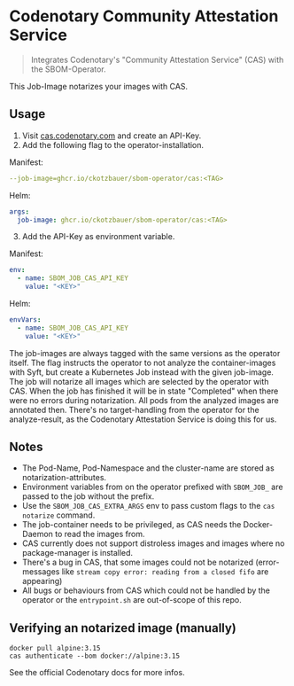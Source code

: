
# Codenotary Community Attestation Service

> Integrates Codenotary's "Community Attestation Service" (CAS) with the SBOM-Operator.

This Job-Image notarizes your images with CAS.

## Usage

1. Visit [cas.codenotary.com](https://cas.codenotary.com/) and create an API-Key.
2. Add the following flag to the operator-installation.

Manifest:
```yaml
--job-image=ghcr.io/ckotzbauer/sbom-operator/cas:<TAG>
```

Helm:
```yaml
args:
  job-image: ghcr.io/ckotzbauer/sbom-operator/cas:<TAG>
```

3. Add the API-Key as environment variable.

Manifest:
```yaml
env:
  - name: SBOM_JOB_CAS_API_KEY
    value: "<KEY>"
```

Helm:
```yaml
envVars:
  - name: SBOM_JOB_CAS_API_KEY
    value: "<KEY>"
```


The job-images are always tagged with the same versions as the operator itself.
The flag instructs the operator to not analyze the container-images with Syft, but create a Kubernetes Job instead with the given job-image.
The job will notarize all images which are selected by the operator with CAS. When the job has finished it will be in state "Completed"
when there were no errors during notarization. All pods from the analyzed images are annotated then. There's no target-handling from the operator
for the analyze-result, as the Codenotary Attestation Service is doing this for us.

## Notes

- The Pod-Name, Pod-Namespace and the cluster-name are stored as notarization-attributes.
- Environment variables from on the operator prefixed with `SBOM_JOB_` are passed to the job without the prefix.
- Use the `SBOM_JOB_CAS_EXTRA_ARGS` env to pass custom flags to the `cas notarize` command.
- The job-container needs to be privileged, as CAS needs the Docker-Daemon to read the images from.
- CAS currently does not support distroless images and images where no package-manager is installed.
- There's a bug in CAS, that some images could not be notarized (error-messages like `stream copy error: reading from a closed fifo` are appearing)
- All bugs or behaviours from CAS which could not be handled by the operator or the `entrypoint.sh` are out-of-scope of this repo.

## Verifying an notarized image (manually)

```
docker pull alpine:3.15
cas authenticate --bom docker://alpine:3.15
```

See the official Codenotary docs for more infos.
